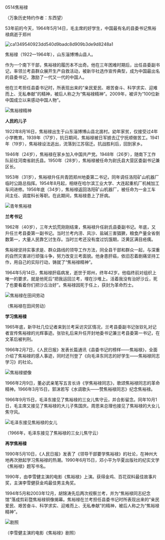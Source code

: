 0514焦裕禄

（万象历史特约作者：东西望）

53年前的今天，1964年5月14日，毛主席的好学生，中国最有名的县委书记焦裕禄病逝于郑州

![ca1349540923dd540d9badc8d909b3de9d8248a1](ca1349540923dd540d9badc8d909b3de9d8248a1.jpg)

焦裕禄（1922—1964年），山东淄博博山县人。

作为一个南下干部，焦裕禄的履历本不出奇。他在三年困难时期后，出任县委副书记，率领兰考县群众展开生产自救活动，被新华社选作宣传典型，成为中国最出名的县委书记，激励了一代又一代的中国人。

他在兰考担任县委书记时，所表现出来的“亲民爱民、艰苦奋斗、科学求实、迎难而上、无私奉献”的精神，被后人称之为“焦裕禄精神”。2009年，被评为“100位新中国成立以来感动中国人物”。

![焦裕禄精神](焦裕禄精神.jpg)

**人民的儿子**

1922年8月16日，焦裕禄出生于山东淄博博山县北崮村。幼年家贫，仅接受过4年小学教育。1939年（17岁），抗日期间，焦裕禄被日军掳去辽宁抚顺做苦工。1941年（19岁），焦裕禄设法逃出，流落到江苏宿迁。抗战胜利后，回到家乡。

1946年（24岁），焦裕禄在家乡加入中国共产党。1948年（26岁），随南下工作队前往河南省尉氏县。1950年（28岁），焦裕禄被任命为尉氏县大营区委副书记兼区长。

1953年（31岁），焦裕禄升任共青团郑州地委第二书记，同年调任洛阳矿山机器厂临时公路总指挥。1954年8月起，相继在哈尔滨工业大学、大连起重机厂机械加工车间进修。1956年底（34岁），焦裕禄返回洛阳矿山机器厂，被任命为一金工车间主任、调度科长等职。在此期间，焦裕禄患上了肝病。

![青年焦裕禄](青年焦裕禄.jpg)

**兰考书记**

1962年（40岁），三年大饥荒刚刚结束，焦裕禄升任尉氏县委副书记。年底，又升任兰考县委第一副书记。当时兰考内涝、风沙、盐碱三害猖獗，粮食产量全省倒数第一，大量人民靠乞讨生存。当时兰考还没有度过饥饿期，泛黄区满目疮痍。

焦裕禄坚持实事求是、群众路线的领导工作方法，同全县干部和群众一起，与深重的自然灾害进行顽强斗争，努力改变兰考面貌。他身患肝癌，依旧忍着剧痛坚持工作，用自己的实际行动，铸就了“焦裕禄精神”。

1964年5月14日，焦裕禄肝癌病发，逝世于郑州，终年42岁。他临终前对组织上唯一的要求，就是他死后“把我运回兰考，埋在沙堆上。活着我没有治好沙丘，死了也要看着你们把沙丘治好”。焦裕禄因死于任上，获封为革命烈士。

![焦裕禄在田间劳动](焦裕禄在田间劳动.jpg)

（焦裕禄在田间劳动）

**学习焦裕禄**

1965年底，新华社几位记者来到兰考采访灾区情况，兰考县委副书记张钦礼对记者宣传焦裕禄的光辉事迹。张钦礼后来升任开封地委书记兼兰考县委第一书记，在文革后被判刑。

1966年2月7日，《人民日报》发表长篇通讯《县委书记的榜样——焦裕禄》，全面介绍了焦裕禄的感人事迹，同时还刊登了《向毛泽东同志的好学生——焦裕禄同志学习》的社论。

![焦裕禄塑像](焦裕禄塑像.jpg)

1966年2月9日，董必武亲笔写五言长诗《学焦裕禄同志》，歌颂焦裕禄同志的革命精神。1966年3月15日，郭沫若写《水调歌头——赞焦裕禄同志》纪念焦裕禄。

1966年9月15日，毛泽东接见了焦裕禄的三女儿焦守云，并合影留念。同年10月1日，毛主席又接见了焦裕禄的大儿子焦国庆。周恩来总理也接见了焦裕禄的大女儿焦守风。

![毛泽东接见焦裕禄的女儿](毛泽东接见焦裕禄的女儿.jpeg)

（1966年，毛泽东接见了焦裕禄的三女儿焦守云）

**再学焦裕禄**

1990年5月10日，《人民日报》发表了《领导干部要学焦裕禄》的社论，在神州大地再次掀起学习焦裕禄的热潮。1990年6月15日，邓小平为华夏出版社的纪实文学《焦裕禄》题写书名。

1990年，由李雪健主演的电影《焦裕禄》上演。获得金鸡、百花双料最佳故事片奖，主演李雪健获金鸡最佳男主角奖。

1994年5月和2003年12月，胡锦涛先后两次视察兰考，并为“焦裕禄同志纪念馆”落成剪彩暨焦裕禄铜像揭幕。焦裕禄在兰考担任县委书记时所表现出来的“亲民爱民、艰苦奋斗、科学求实、迎难而上、无私奉献”的精神，被后人称之为“焦裕禄精神”。

![剧照](剧照.jpg)

（李雪健主演的电影《焦裕禄》剧照）






